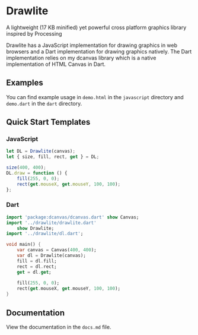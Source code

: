 # Drawlite
A lightweight (17 KB minified) yet powerful cross platform graphics library inspired by Processing

Drawlite has a JavaScript implementation for drawing graphics in web browsers and a Dart implementation for drawing graphics natively. The Dart implementation relies on my dcanvas library which is a native implementation of HTML Canvas in Dart.

## Examples
You can find example usage in `demo.html` in the `javascript` directory and `demo.dart` in the `dart` directory.

## Quick Start Templates
### JavaScript
```js
let DL = Drawlite(canvas);
let { size, fill, rect, get } = DL;

size(400, 400);
DL.draw = function () {
    fill(255, 0, 0);
    rect(get.mouseX, get.mouseY, 100, 100);
};
```

### Dart
```dart
import 'package:dcanvas/dcanvas.dart' show Canvas;
import '../drawlite/drawlite.dart'
    show Drawlite;
import '../drawlite/dl.dart';

void main() {
    var canvas = Canvas(400, 400);
    var dl = Drawlite(canvas);
    fill = dl.fill;
    rect = dl.rect;
    get = dl.get;
    
    fill(255, 0, 0);
    rect(get.mouseX, get.mouseY, 100, 100);
}
```

## Documentation
View the documentation in the `docs.md` file.
